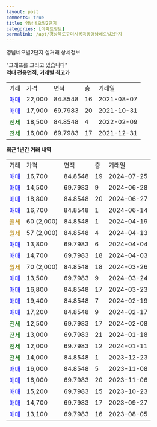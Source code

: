 ```yaml
---
layout: post
comments: true
title: 영남네오빌2단지
categories: [아파트정보]
permalink: /apt/경상북도구미시봉곡동영남네오빌2단지
---
```


영남네오빌2단지 실거래 상세정보

<script type="text/javascript">
  google.charts.load('current', {'packages':['line', 'corechart']});
  google.charts.setOnLoadCallback(drawChart);

  function drawChart() {
    var data = new google.visualization.DataTable();
    data.addColumn('date', '거래일');
    data.addColumn('number', "매매");
    data.addColumn('number', "전세");
    data.addColumn('number', "전매");

    data.addRows([[new Date(Date.parse("2024-07-25")), 16700, null, null], [new Date(Date.parse("2024-06-28")), 14500, null, null], [new Date(Date.parse("2024-06-27")), 18800, null, null], [new Date(Date.parse("2024-06-14")), 16700, null, null], [new Date(Date.parse("2024-04-19")), null, null, null], [new Date(Date.parse("2024-04-13")), null, null, null], [new Date(Date.parse("2024-04-04")), 13800, null, null], [new Date(Date.parse("2024-04-03")), 14700, null, null], [new Date(Date.parse("2024-03-26")), null, null, null], [new Date(Date.parse("2024-03-24")), 13500, null, null], [new Date(Date.parse("2024-03-23")), 16800, null, null], [new Date(Date.parse("2024-02-19")), 19400, null, null], [new Date(Date.parse("2024-02-17")), 17200, null, null], [new Date(Date.parse("2024-02-08")), null, 12500, null], [new Date(Date.parse("2024-01-18")), null, 13000, null], [new Date(Date.parse("2024-01-11")), null, 12000, null], [new Date(Date.parse("2023-12-23")), null, 14000, null], [new Date(Date.parse("2023-11-08")), 16000, null, null], [new Date(Date.parse("2023-11-06")), 16000, null, null], [new Date(Date.parse("2023-10-23")), 15200, null, null], [new Date(Date.parse("2023-09-27")), 14700, null, null], [new Date(Date.parse("2023-08-05")), 13100, null, null]]);

    var options = {
      hAxis: {
        format: 'yyyy/MM/dd'
      },    
      lineWidth: 0,
      pointsVisible: true,    
      title: '최근 1년간 유형별 실거래가 분포',
      legend: { position: 'bottom' }
    };

    var formatter = new google.visualization.NumberFormat({pattern:'###,###'} );
    formatter.format(data, 1);
    formatter.format(data, 2);
    
    setTimeout(function() {
        var chart = new google.visualization.LineChart(document.getElementById('columnchart_material'));
        chart.draw(data, (options));
        document.getElementById('loading').style.display = 'none';
    }, 200);
  }
</script>


<div id="loading" style="z-index:20; display: block; margin-left: 0px">"그래프를 그리고 있습니다"</div>
<div id="columnchart_material" style="width: 95%; margin-left: 0px; display: block"></div>
<!-- contents start -->
<b>역대 전용면적, 거래별 최고가</b>
<table class="sortable">
    <tr>
      <td>거래</td>
      <td>가격</td>
      <td>면적</td>
      <td>층</td>
      <td>거래일</td>
    </tr>
        <tr>
          <td><a style="color: blue">매매</a></td>
          <td>22,000</td>
          <td>84.8548</td>
          <td>16</td>
          <td>2021-08-07</td>
        </tr>            <tr>
          <td><a style="color: blue">매매</a></td>
          <td>17,900</td>
          <td>69.7983</td>
          <td>20</td>
          <td>2021-10-31</td>
        </tr>        
        <tr>
              <td><a style="color: darkgreen">전세</a></td>
              <td>18,500</td>
              <td>84.8548</td>
              <td>4</td>
              <td>2022-02-09</td>
            </tr>            <tr>
              <td><a style="color: darkgreen">전세</a></td>
              <td>16,000</td>
              <td>69.7983</td>
              <td>17</td>
              <td>2021-12-31</td>
            </tr>        
    
</table>

<b>최근 1년간 거래 내역</b>

<table class="sortable">
    <tr>
      <td>거래</td>
      <td>가격</td>
      <td>면적</td>
      <td>층</td>
      <td>거래일</td>
    </tr>
    <tr>
      <td><a style="color: blue">매매</a></td>
      <td>16,700</td>
      <td>84.8548</td>
      <td>19</td>
      <td>2024-07-25</td>
    </tr>          <tr>
      <td><a style="color: blue">매매</a></td>
      <td>14,500</td>
      <td>69.7983</td>
      <td>9</td>
      <td>2024-06-28</td>
    </tr>          <tr>
      <td><a style="color: blue">매매</a></td>
      <td>18,800</td>
      <td>84.8548</td>
      <td>20</td>
      <td>2024-06-27</td>
    </tr>          <tr>
      <td><a style="color: blue">매매</a></td>
      <td>16,700</td>
      <td>84.8548</td>
      <td>1</td>
      <td>2024-06-14</td>
    </tr>          <tr>
      <td><a style="color: darkgoldenrod">월세</a></td>
      <td>60 (2,000)</td>
      <td>84.8548</td>
      <td>1</td>
      <td>2024-04-19</td>
    </tr>          <tr>
      <td><a style="color: darkgoldenrod">월세</a></td>
      <td>57 (2,000)</td>
      <td>84.8548</td>
      <td>4</td>
      <td>2024-04-13</td>
    </tr>          <tr>
      <td><a style="color: blue">매매</a></td>
      <td>13,800</td>
      <td>69.7983</td>
      <td>6</td>
      <td>2024-04-04</td>
    </tr>          <tr>
      <td><a style="color: blue">매매</a></td>
      <td>14,700</td>
      <td>69.7983</td>
      <td>18</td>
      <td>2024-04-03</td>
    </tr>          <tr>
      <td><a style="color: darkgoldenrod">월세</a></td>
      <td>70 (2,000)</td>
      <td>84.8548</td>
      <td>18</td>
      <td>2024-03-26</td>
    </tr>          <tr>
      <td><a style="color: blue">매매</a></td>
      <td>13,500</td>
      <td>69.7983</td>
      <td>9</td>
      <td>2024-03-24</td>
    </tr>          <tr>
      <td><a style="color: blue">매매</a></td>
      <td>16,800</td>
      <td>84.8548</td>
      <td>17</td>
      <td>2024-03-23</td>
    </tr>          <tr>
      <td><a style="color: blue">매매</a></td>
      <td>19,400</td>
      <td>84.8548</td>
      <td>7</td>
      <td>2024-02-19</td>
    </tr>          <tr>
      <td><a style="color: blue">매매</a></td>
      <td>17,200</td>
      <td>84.8548</td>
      <td>9</td>
      <td>2024-02-17</td>
    </tr>          <tr>
      <td><a style="color: darkgreen">전세</a></td>
      <td>12,500</td>
      <td>69.7983</td>
      <td>17</td>
      <td>2024-02-08</td>
    </tr>          <tr>
      <td><a style="color: darkgreen">전세</a></td>
      <td>13,000</td>
      <td>69.7983</td>
      <td>21</td>
      <td>2024-01-18</td>
    </tr>          <tr>
      <td><a style="color: darkgreen">전세</a></td>
      <td>12,000</td>
      <td>69.7983</td>
      <td>12</td>
      <td>2024-01-11</td>
    </tr>          <tr>
      <td><a style="color: darkgreen">전세</a></td>
      <td>14,000</td>
      <td>84.8548</td>
      <td>1</td>
      <td>2023-12-23</td>
    </tr>          <tr>
      <td><a style="color: blue">매매</a></td>
      <td>16,000</td>
      <td>84.8548</td>
      <td>5</td>
      <td>2023-11-08</td>
    </tr>          <tr>
      <td><a style="color: blue">매매</a></td>
      <td>16,000</td>
      <td>69.7983</td>
      <td>20</td>
      <td>2023-11-06</td>
    </tr>          <tr>
      <td><a style="color: blue">매매</a></td>
      <td>15,200</td>
      <td>69.7983</td>
      <td>15</td>
      <td>2023-10-23</td>
    </tr>          <tr>
      <td><a style="color: blue">매매</a></td>
      <td>14,700</td>
      <td>69.7983</td>
      <td>17</td>
      <td>2023-09-27</td>
    </tr>          <tr>
      <td><a style="color: blue">매매</a></td>
      <td>13,100</td>
      <td>69.7983</td>
      <td>16</td>
      <td>2023-08-05</td>
    </tr>      </table>
<!-- contents end -->    

